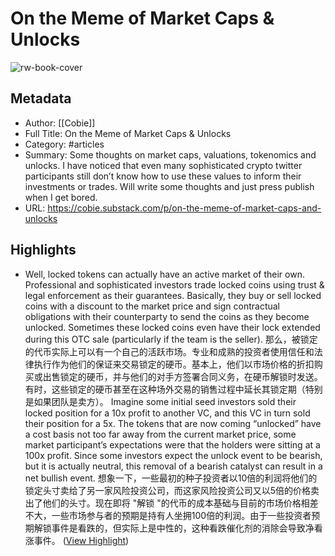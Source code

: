 # On the Meme of Market Caps & Unlocks

![rw-book-cover](https://readwise-assets.s3.amazonaws.com/media/uploaded_book_covers/profile_101759/https3A2F2Fbucketeer-e05bbc84-baa3-437e-9518-adb32be_7fquJUJ.png)

## Metadata
- Author: [[Cobie]]
- Full Title: On the Meme of Market Caps & Unlocks
- Category: #articles
- Summary: Some thoughts on market caps, valuations, tokenomics and unlocks. I have noticed that even many sophisticated crypto twitter participants still don’t know how to use these values to inform their investments or trades. Will write some thoughts and just press publish when I get bored.
- URL: https://cobie.substack.com/p/on-the-meme-of-market-caps-and-unlocks

## Highlights
- Well, locked tokens can actually have an active market of their own. Professional and sophisticated investors trade locked coins using trust & legal enforcement as their guarantees. Basically, they buy or sell locked coins with a discount to the market price and sign contractual obligations with their counterparty to send the coins as they become unlocked. Sometimes these locked coins even have their lock extended during this OTC sale (particularly if the team is the seller). 
  那么，被锁定的代币实际上可以有一个自己的活跃市场。专业和成熟的投资者使用信任和法律执行作为他们的保证来交易锁定的硬币。基本上，他们以市场价格的折扣购买或出售锁定的硬币，并与他们的对手方签署合同义务，在硬币解锁时发送。有时，这些锁定的硬币甚至在这种场外交易的销售过程中延长其锁定期（特别是如果团队是卖方）。
  Imagine some initial seed investors sold their locked position for a 10x profit to another VC, and this VC in turn sold their position for a 5x. The tokens that are now coming “unlocked” have a cost basis not too far away from the current market price, some market participant’s expectations were that the holders were sitting at a 100x profit. Since some investors expect the unlock event to be bearish, but it is actually neutral, this removal of a bearish catalyst can result in a net bullish event. 
  想象一下，一些最初的种子投资者以10倍的利润将他们的锁定头寸卖给了另一家风险投资公司，而这家风险投资公司又以5倍的价格卖出了他们的头寸。现在即将 "解锁 "的代币的成本基础与目前的市场价格相差不大，一些市场参与者的预期是持有人坐拥100倍的利润。由于一些投资者预期解锁事件是看跌的，但实际上是中性的，这种看跌催化剂的消除会导致净看涨事件。 ([View Highlight](https://read.readwise.io/read/01h254wpwewcazpt43t96e5f8k))
